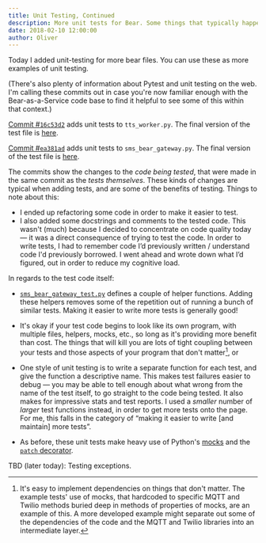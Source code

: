```yaml
---
title: Unit Testing, Continued
description: More unit tests for Bear. Some things that typically happen to your code when you add unit tests. Testing exceptions (TBD).
date: 2018-02-10 12:00:00
author: Oliver
---
```


Today I added unit-testing for more bear files. You can use these as more examples of unit testing. 

(There's also plenty of information about Pytest and unit testing on the web. I'm calling these commits out in case you're now familiar enough with the Bear-as-a-Service code base to find it helpful to see some of this within that context.)

[Commit #`16c53d2`](https://github.com/olinlibrary/bear-as-a-service/commit/16c53d2) adds unit tests to  `tts_worker.py`. The final version of the test file is [here](https://github.com/olinlibrary/bear-as-a-service/blob/master/tests/tts_worker_test.py).

[Commit #`ea381ad`](https://github.com/olinlibrary/bear-as-a-service/commit/ea381ad) adds unit tests to `sms_bear_gateway.py`. The final version of the test file is [here](https://github.com/olinlibrary/bear-as-a-service/blob/master/tests/sms_bear_gateway_test.py).

The commits show the changes to the *code being tested*, that were made in the same commit as the *tests themselves*. These kinds of changes are typical when adding tests, and are some of the benefits of testing. Things to note about this:

* I ended up refactoring some code in order to make it easier to test.
* I also added some docstrings and comments to the tested code. This wasn't (much) because I decided to concentrate on code quality today — it was a direct consequence of trying to test the code. In order to write tests, I had to remember code I’d previously written / understand code I'd previously borrowed. I went ahead and wrote down what I’d figured, out in order to reduce my cognitive load.

In regards to the test code itself:

*  [`sms_bear_gateway_test.py`](https://github.com/olinlibrary/bear-as-a-service/blob/master/tests/sms_bear_gateway_test.py) defines a couple of helper functions. Adding these helpers removes some of the repetition out of running a bunch of similar tests. Making it easier to write more tests is generally good!
* It's okay if your test code begins to look like its own program, with multiple files, helpers, mocks, etc., so long as it's providing more benefit than cost. The things that will kill you are lots of tight coupling between your tests and those aspects of your program that don't matter[^1], or


* One style of unit testing is to write a separate function for each test, and give the function a descriptive name. This makes test failures easier to debug — you may be able to tell enough about what wrong from the name of the test itself, to go straight to the code being tested. It also makes for impressive stats and test reports. I used a *smaller* number of *larger* test functions instead, in order to get more tests onto the page. For me, this falls in the category of “making it easier to write [and maintain] more tests”.
* As before, these unit tests make heavy use of Python's [mocks](https://docs.python.org/3/library/unittest.mock.html) and the [`patch` decorator](https://docs.python.org/3/library/unittest.mock.html#the-patchers).

TBD (later today): Testing exceptions.

[^1]: It's easy to implement dependencies on things that don't matter. The example tests' use of mocks, that hardcoded to specific MQTT and Twilio methods buried deep in methods of properties of mocks, are an example of this. A more developed example might separate out some of the dependencies of the code and the MQTT and Twilio libraries into an intermediate layer.